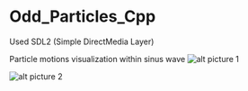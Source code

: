 # Odd_Particles_Cpp
Used SDL2 (Simple DirectMedia Layer)

Particle motions visualization within sinus wave 
![alt picture 1](https://raw.githubusercontent.com/sanoguzhan/Odd_Particles/branch/path/to/pic1.png)

![alt picture 2](https://raw.githubusercontent.com/sanoguzhan/Odd_Particles/branch/path/to/pic2.png)


